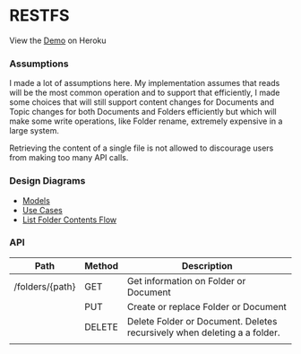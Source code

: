 # RESTFS

View the [Demo](https://restfs.herokuapp.com/) on Heroku

### Assumptions
I made a lot of assumptions here.  My implementation assumes that
reads will be the most common operation and to support that efficiently,
I made some choices that will still support content changes for Documents
and Topic changes for both Documents and Folders efficiently but which
will make some write operations, like Folder rename, extremely
expensive in a large system.

Retrieving the content of a single file is not allowed to discourage users from making
too many API calls.

### Design Diagrams
* [Models](https://cloud.smartdraw.com/share.aspx/?pubDocShare=FC8D6C4431063FB314E1BB92781FD728BF0)
* [Use Cases](https://cloud.smartdraw.com/share.aspx/?pubDocShare=F09E5C63519471BE4493FDE741802BE36C2)
* [List Folder Contents Flow](https://cloud.smartdraw.com/share.aspx/?pubDocShare=07115C526A47DF72FBF2C970D88D146CD14)

### API

| Path            | Method | Description                                                               |
| --------------- |--------|---------------------------------------------------------------------------|
| /folders/{path} | GET    | Get information on Folder or Document                                     |
|                 | PUT    | Create or replace Folder or Document                                      |
 |                 | DELETE | Delete Folder or Document.  Deletes recursively when deleting a a folder. |
|                 |        |                                                                           |


